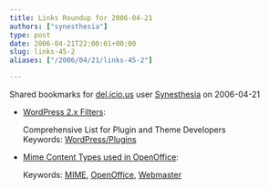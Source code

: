 ```yaml
---
title: Links Roundup for 2006-04-21
authors: ["synesthesia"]
type: post
date: 2006-04-21T22:00:01+00:00
slug: links-45-2 
aliases: ["/2006/04/21/links-45-2"]

---
```

Shared bookmarks for [del.icio.us][1] user  [Synesthesia][2] on 2006-04-21

  * [WordPress 2.x Filters][3]:
  
    Comprehensive List for Plugin and Theme Developers   
    Keywords: [WordPress/Plugins][4]
  * [Mime Content Types used in OpenOffice][5]:
  
       
    Keywords: [MIME][6], [OpenOffice][7], [Webmaster][8]

 [1]: https://del.icio.us/
 [2]: https://del.icio.us/synesthesia
 [3]: https://blog.taragana.com/index.php/archive/wordpress-2x-filters-comprehensive-list-for-plugin-and-theme-developers/ "https://blog.taragana.com/index.php/archive/wordpress-2x-filters-comprehensive-list-for-plugin-and-theme-developers/"
 [4]: https://del.icio.us/synesthesia/WordPress/Plugins
 [5]: https://framework.openoffice.org/documentation/mimetypes/mimetypes.html "https://framework.openoffice.org/documentation/mimetypes/mimetypes.html"
 [6]: https://del.icio.us/synesthesia/MIME
 [7]: https://del.icio.us/synesthesia/OpenOffice
 [8]: https://del.icio.us/synesthesia/Webmaster